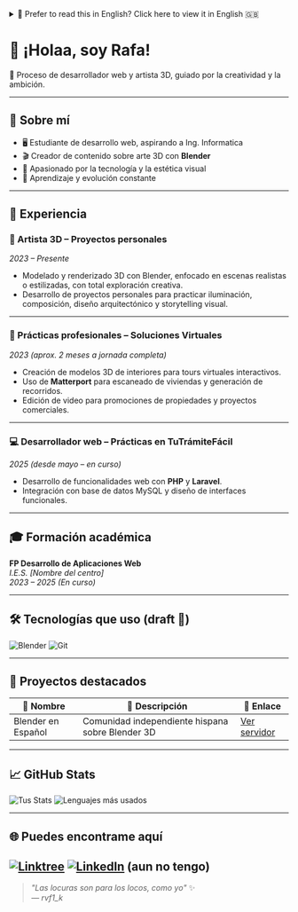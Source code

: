 <details>
  <summary>📖 Prefer to read this in English? Click here to view it in English 🇬🇧</summary>
  
# 👋 Hi there, I'm Rafa!
<a id="spanish"></a>
## Version en espanol


🎨 Web developer in training and 3D artist, driven by creativity and ambition.

---

## 🚀 About Me

- 🖥️ Web development student, aspiring to study Computer Engineering  
- 🎬 Content creator focused on 3D art with **Blender**  
- 🧠 Passionate about technology and visual aesthetics  
- 🎯 Constant learning and growth  

---

## 💼 Experience

### 💻 Web Developer – Internship at **TuTrámiteFácil**  
_2025 (since May – ongoing)_  
- Development of web features using **PHP** and **Laravel**  
- Database integration with MySQL and UI design  
- Active participation in a real startup workflow  

---

### 🧰 3D Artist – Personal Projects  
_2023 – Present_  
- 3D modeling and rendering with Blender, focused on realistic or stylized scenes with full creative freedom  
- Personal projects to practice lighting, composition, architectural design, and visual storytelling  

---

### 🏢 Internship – Soluciones Virtuales  
_2023 (approx. 2 months full-time)_  
- 3D modeling of interior spaces for interactive virtual tours  
- Use of **Matterport** to scan real estate and generate walkthroughs  
- Video editing for property promotions and commercial content  

---

## 🎓 Education

**Vocational Training in Web Application Development**  
_I.E.S. [School Name]_  
_2023 – 2025 (In progress)_

---

## 🛠️ Technologies I Use (draft 📄)
<!---
![HTML5](https://img.shields.io/badge/-HTML5-E34F26?style=flat-square&logo=html5&logoColor=ffffff)
![CSS3](https://img.shields.io/badge/-CSS3-1572B6?style=flat-square&logo=css3)
![JavaScript](https://img.shields.io/badge/-JavaScript-F7DF1E?style=flat-square&logo=javascript&logoColor=000)
![PHP](https://img.shields.io/badge/-PHP-777BB4?style=flat-square&logo=php&logoColor=fff)
![MySQL](https://img.shields.io/badge/-MySQL-4479A1?style=flat-square&logo=mysql&logoColor=fff)
![Git](https://img.shields.io/badge/-Git-F05032?style=flat-square&logo=git&logoColor=fff)
--->

![Blender](https://img.shields.io/badge/-Blender-F5792A?style=flat-square&logo=blender&logoColor=white)
![Git](https://img.shields.io/badge/-Git-F05032?style=flat-square&logo=git&logoColor=fff)

---

## 🧩 Highlight Projects

| 🌟 Name | 📝 Description | 🔗 Link |
|--------|----------------|--------|
| Blender en Español | Independent Spanish-speaking Blender 3D community | [Join server](https://discord.gg/Blender-en-espanol) |

---

## 📈 GitHub Stats

![Your Stats](https://github-readme-stats.vercel.app/api?username=Dansoru&show_icons=true&theme=radical&hide_title=true)
![Top Languages](https://github-readme-stats.vercel.app/api/top-langs/?username=Dansoru&layout=compact&theme=radical)

---

## 🌐 You can find me here
<!---
[![Discord](https://img.shields.io/badge/Discord-%237289DA?style=for-the-badge&logo=discord&logoColor=white)](https://discord.gg/your-server)
[![YouTube](https://img.shields.io/badge/YouTube-%23FF0000?style=for-the-badge&logo=youtube&logoColor=white)](https://youtube.com/your-channel)
[![Portfolio](https://img.shields.io/badge/Portfolio-%2312100E?style=for-the-badge&logo=githubpages&logoColor=white)](https://yourwebsite.dev)
--->

[![Linktree](https://img.shields.io/badge/Linktree-39E09B?style=for-the-badge&logo=linktree&logoColor=white)](https://linktr.ee/hisoru__)
[![LinkedIn](https://img.shields.io/badge/LinkedIn-0A66C2?style=for-the-badge&logo=linkedin&logoColor=white)](https://www.linkedin.com/in/your_profile) (coming soon)

---

> _"Crazy things are for crazy people – like me"_ ✨  
> _— rvf1_k_

<br><br><br><br><br><br>

<p align="center">
  🍃 <strong>There's nothing else here...</strong>  
  </p>
  
<br><br><br><br><br><br><br><br><br>

<p align="center">
  🌱 <strong>Well... a bit more below, in Spanish</strong>  
</p>

<br><br><br><br>




</details>

  # 👋 ¡Holaa, soy Rafa!

🎨 Proceso de desarrollador web y artista 3D, guiado por la creatividad y la ambición.

---

## 🚀 Sobre mí

- 🖥️ Estudiante de desarrollo web, aspirando a Ing. Informatica
- 🎬 Creador de contenido sobre arte 3D con **Blender**
- 🧠 Apasionado por la tecnología y la estética visual
- 🎯 Aprendizaje y evolución constante

---

## 💼 Experiencia

### 🧰 Artista 3D – Proyectos personales  
_2023 – Presente_  
- Modelado y renderizado 3D con Blender, enfocado en escenas realistas o estilizadas, con total exploración creativa.  
- Desarrollo de proyectos personales para practicar iluminación, composición, diseño arquitectónico y storytelling visual.

---

### 🏢 Prácticas profesionales – Soluciones Virtuales  
_2023 (aprox. 2 meses a jornada completa)_  
- Creación de modelos 3D de interiores para tours virtuales interactivos.  
- Uso de **Matterport** para escaneado de viviendas y generación de recorridos.  
- Edición de video para promociones de propiedades y proyectos comerciales.  

---

### 💻 Desarrollador web – Prácticas en **TuTrámiteFácil**  
_2025 (desde mayo – en curso)_  
- Desarrollo de funcionalidades web con **PHP** y **Laravel**.  
- Integración con base de datos MySQL y diseño de interfaces funcionales.  

---

## 🎓 Formación académica

**FP Desarrollo de Aplicaciones Web**  
_I.E.S. [Nombre del centro]_  
_2023 – 2025 (En curso)_

---



## 🛠️ Tecnologías que uso (draft 📄)
<!---
![HTML5](https://img.shields.io/badge/-HTML5-E34F26?style=flat-square&logo=html5&logoColor=ffffff)
![CSS3](https://img.shields.io/badge/-CSS3-1572B6?style=flat-square&logo=css3)
![JavaScript](https://img.shields.io/badge/-JavaScript-F7DF1E?style=flat-square&logo=javascript&logoColor=000)
![PHP](https://img.shields.io/badge/-PHP-777BB4?style=flat-square&logo=php&logoColor=fff)
![MySQL](https://img.shields.io/badge/-MySQL-4479A1?style=flat-square&logo=mysql&logoColor=fff)
![Git](https://img.shields.io/badge/-Git-F05032?style=flat-square&logo=git&logoColor=fff)
--->

![Blender](https://img.shields.io/badge/-Blender-F5792A?style=flat-square&logo=blender&logoColor=white)
![Git](https://img.shields.io/badge/-Git-F05032?style=flat-square&logo=git&logoColor=fff)

---

## 🧩 Proyectos destacados

| 🌟 Nombre | 📝 Descripción | 🔗 Enlace |
|----------|----------------|----------|
| Blender en Español | Comunidad independiente hispana sobre Blender 3D | [Ver servidor](https://discord.gg/Blender-en-espanol) |

---

## 📈 GitHub Stats

![Tus Stats](https://github-readme-stats.vercel.app/api?username=Dansoru&show_icons=true&theme=radical&hide_title=true)
![Lenguajes más usados](https://github-readme-stats.vercel.app/api/top-langs/?username=Dansoru&layout=compact&theme=radical)

---

## 🌐 Puedes encontrame aquí
<!---
[![Discord](https://img.shields.io/badge/Discord-%237289DA?style=for-the-badge&logo=discord&logoColor=white)](https://discord.gg/tu-servidor)
[![YouTube](https://img.shields.io/badge/YouTube-%23FF0000?style=for-the-badge&logo=youtube&logoColor=white)](https://youtube.com/tu-canal)
[![Portfolio](https://img.shields.io/badge/Portfolio-%2312100E?style=for-the-badge&logo=githubpages&logoColor=white)](https://tuweb.dev)
--->

[![Linktree](https://img.shields.io/badge/Linktree-39E09B?style=for-the-badge&logo=linktree&logoColor=white)](https://linktr.ee/hisoru__)
[![LinkedIn](https://img.shields.io/badge/LinkedIn-0A66C2?style=for-the-badge&logo=linkedin&logoColor=white)](https://www.linkedin.com/in/tu_usuario) (aun no tengo)
---

> _"Las locuras son para los locos, como yo"_ ✨  
> _— rvf1_k_


<!---
Dansoru/Dansoru is a ✨ special ✨ repository because its `README.md` (this file) appears on your GitHub profile.
You can click the Preview link to take a look at your changes.
--->
